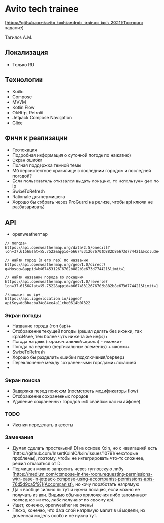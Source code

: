 # Avito tech trainee 

[https://github.com/avito-tech/android-trainee-task-2021](Тестовое задание)

Тагилов А.М.

## Локализация
- Только RU

## Технологии
 - Kotlin
 - Compose
 - MVVM
 - Kotlin Flow
 - OkHttp, Retrofit
 - Jetpack Compose Navigation
 - Glide

## Фичи к реализации
* Геолокация
* Подробная информация о суточной погоде по нажатию)
* Экран ошибки
* Полная поддержка темной темы
* Мб персистентное хранилище с последним городом и последней погодой?
* Если пользователь отказался выдать локацию, то используем geo по ip
* SwipeToRefresh
* Rationale для пермишена
* Хорошо бы собрать через ProGuard на релизе, чтобы api ключи не разбазаривать)


## API
- openweathermap

```
// погода+
https://api.openweathermap.org/data/2.5/onecall?lon=37.6156&lat=55.7522&appid=b66745312676702b882b8e673d774421&exclude=minutely&lang=ru&units=metric

// найти город (и его гео) по названию
https://api.openweathermap.org/geo/1.0/direct?q=Moscow&appid=b66745312676702b882b8e673d774421&limit=1

// найти название города по локации+
https://api.openweathermap.org/geo/1.0/reverse?lon=37.6156&lat=55.7522&appid=b66745312676702b882b8e673d774421&limit=1

//локация по ip+
https://api.ipgeolocation.io/ipgeo?apiKey=dd8bacba38c84ee4a11cbe0614b07322
```

### Экран погоды
* Название города (топ бар)+
* Отображение текущей погоды (решил делать без иконки, так красИвее, тем более чуть ниже та же инфо)+
* Погода на день (горизонтальный скролл) + иконки+
* Погода на неделю (вертикальные элементы) + иконки+
* SwipeToRefresh
* Хорошо бы разделить ошибки подключения/сервера
* Переключение между сохраненными городами+локацией
* 

### Экран поиска
* Задержка перед поиском (посмотреть модификаторы flow)
* Отображение сохраненных городов
* Удаление сохраненных городов (мб свайпом как на айфоне)

### TODO
* Иконки переделать в ассеты

### Замечания
 - Думал сделать простенький DI на основе Koin, но с навигацией есть [https://github.com/InsertKoinIO/koin/issues/1079](некоторые проблемы), поэтому, чтобы не интегрировать что-то сложнее, решил отказаться от DI.
 - Пермишен можно запросить через гугловскую либу [https://medium.com/compose-in-the-room/requesting-permissions-with-ease-in-jetpack-compose-using-accompanist-permissions-apis-76d5d9ca5f97](Accompanist), но хочу поработать напрямую
 - Да и вообще сильно ли тут и нужна локация, если можно ее получать из апи. Видимо обычно приложения либо запоминают последнее место, либо получают по своему api.
 - Ищет, конечно, openweather не очень(
 - Плохо, конечно, что data слой напрямую мапит в ui модели, но доменная модель особо и не нужна тут.